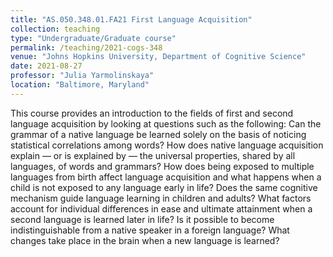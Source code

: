 ```yaml
---
title: "AS.050.348.01.FA21 First Language Acquisition"
collection: teaching
type: "Undergraduate/Graduate course"
permalink: /teaching/2021-cogs-348
venue: "Johns Hopkins University, Department of Cognitive Science"
date: 2021-08-27
professor: "Julia Yarmolinskaya"
location: "Baltimore, Maryland"
---
```

This course provides an introduction to the fields of first and second language acquisition by looking at questions such as the following: Can the grammar of a native language be learned solely on the basis of noticing statistical correlations among words? How does native language acquisition explain — or is explained by — the universal properties, shared by all languages, of words and grammars? How does being exposed to multiple languages from birth affect language acquisition and what happens when a child is not exposed to any language early in life? Does the same cognitive mechanism guide language learning in children and adults? What factors account for individual differences in ease and ultimate attainment when a second language is learned later in life? Is it possible to become indistinguishable from a native speaker in a foreign language? What changes take place in the brain when a new language is learned?
